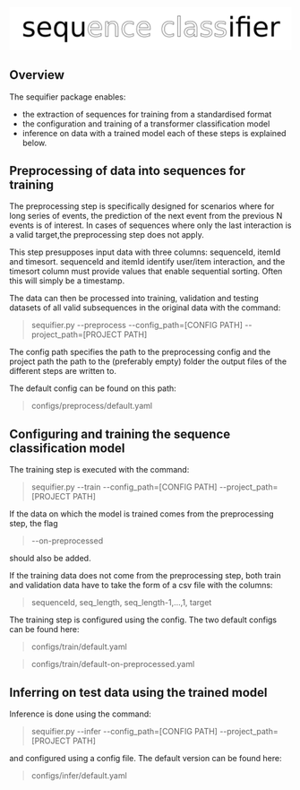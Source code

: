 <img src="./design/logo.png">


## Overview
The sequifier package enables:
  - the extraction of sequences for training from a standardised format
  - the configuration and training of a transformer classification model
  - inference on data with a trained model
each of these steps is explained below.


## Preprocessing of data into sequences for training

The preprocessing step is specifically designed for scenarios where for long series
of events, the prediction of the next event from the previous N events  is of interest.
In cases of sequences where only the last interaction is a valid target,the  preprocessing
step does not apply.

This step presupposes input data with three columns: sequenceId, itemId and timesort.
sequenceId and itemId identify user/item interaction, and the timesort column must
provide values that enable sequential sorting. Often this will simply be a timestamp.

The data can then be processed into training, validation and testing datasets of all
valid subsequences in the original data with the command:

> sequifier.py --preprocess --config_path=[CONFIG PATH] --project_path=[PROJECT PATH]

The config path specifies the path to the preprocessing config and the project
path the path to the (preferably empty) folder the output files of the different
steps are written to.

The default config can be found on this path:

> configs/preprocess/default.yaml


## Configuring and training the sequence classification model

The training step is executed with the command:

> sequifier.py --train --config_path=[CONFIG PATH] --project_path=[PROJECT PATH]

If the data on which the model is trained comes from the preprocessing step, the flag

> --on-preprocessed

should also be added.

If the training data does not come from the preprocessing step, both train and validation
data have to take the form of a csv file with the columns:

> sequenceId, seq_length, seq_length-1,...,1, target

The training step is configured using the config. The two default configs can be found here:

> configs/train/default.yaml

> configs/train/default-on-preprocessed.yaml


## Inferring on test data using the trained model

Inference is done using the command:

> sequifier.py --infer --config_path=[CONFIG PATH] --project_path=[PROJECT PATH]

and configured using a config file. The default version can be found here:

> configs/infer/default.yaml

